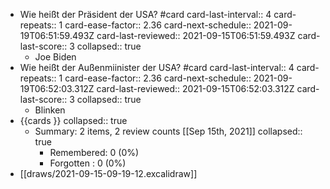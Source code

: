 - Wie heißt der Präsident der USA? #card 
  card-last-interval:: 4
  card-repeats:: 1
  card-ease-factor:: 2.36
  card-next-schedule:: 2021-09-19T06:51:59.493Z
  card-last-reviewed:: 2021-09-15T06:51:59.493Z
  card-last-score:: 3
  collapsed:: true
	- Joe Biden
- Wie heißt der Außenmiinister der USA? #card
  card-last-interval:: 4
  card-repeats:: 1
  card-ease-factor:: 2.36
  card-next-schedule:: 2021-09-19T06:52:03.312Z
  card-last-reviewed:: 2021-09-15T06:52:03.312Z
  card-last-score:: 3
  collapsed:: true
	- Blinken
- {{cards }}
  collapsed:: true
	- Summary: 2 items, 2 review counts [[Sep 15th, 2021]]
	  collapsed:: true
		- Remembered:   0 (0%)
		- Forgotten :   0 (0%)
- [[draws/2021-09-15-09-19-12.excalidraw]]